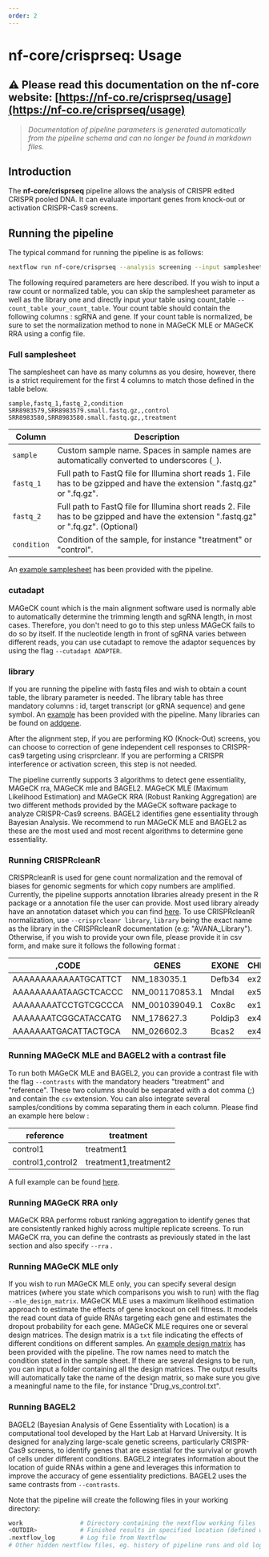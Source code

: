 ```yaml
---
order: 2
---
```


# nf-core/crisprseq: Usage

## :warning: Please read this documentation on the nf-core website: [https://nf-co.re/crisprseq/usage](https://nf-co.re/crisprseq/usage)

> _Documentation of pipeline parameters is generated automatically from the pipeline schema and can no longer be found in markdown files._

## Introduction

The **nf-core/crisprseq** pipeline allows the analysis of CRISPR edited CRISPR pooled DNA. It can evaluate important genes from knock-out or activation CRISPR-Cas9 screens.

## Running the pipeline

The typical command for running the pipeline is as follows:

```bash
nextflow run nf-core/crisprseq --analysis screening --input samplesheet.csv --library library.csv --outdir <OUTDIR> -profile docker
```

The following required parameters are here described.
If you wish to input a raw count or normalized table, you can skip the samplesheet parameter as well as the library one and directly input your table using count_table `--count_table your_count_table`. Your count table should contain the following columns : sgRNA and gene. If your count table is normalized, be sure to set the normalization method to none in MAGeCK MLE or MAGeCK RRA using a config file.

### Full samplesheet

The samplesheet can have as many columns as you desire, however, there is a strict requirement for the first 4 columns to match those defined in the table below.

```console
sample,fastq_1,fastq_2,condition
SRR8983579,SRR8983579.small.fastq.gz,,control
SRR8983580,SRR8983580.small.fastq.gz,,treatment
```

| Column      | Description                                                                                                                           |
| ----------- | ------------------------------------------------------------------------------------------------------------------------------------- |
| `sample`    | Custom sample name. Spaces in sample names are automatically converted to underscores (`_`).                                          |
| `fastq_1`   | Full path to FastQ file for Illumina short reads 1. File has to be gzipped and have the extension ".fastq.gz" or ".fq.gz".            |
| `fastq_2`   | Full path to FastQ file for Illumina short reads 2. File has to be gzipped and have the extension ".fastq.gz" or ".fq.gz". (Optional) |
| `condition` | Condition of the sample, for instance "treatment" or "control".                                                                       |

An [example samplesheet](https://github.com/nf-core/test-datasets/blob/crisprseq/testdata/samplesheet_test.csv) has been provided with the pipeline.

### cutadapt

MAGeCK count which is the main alignment software used is normally able to automatically determine the trimming length and sgRNA length, in most cases. Therefore, you don't need to go to this step unless MAGeCK fails to do so by itself. If the nucleotide length in front of sgRNA varies between different reads, you can use cutadapt to remove the adaptor sequences by using the flag `--cutadapt ADAPTER`.

### library

If you are running the pipeline with fastq files and wish to obtain a count table, the library parameter is needed. The library table has three mandatory columns : id, target transcript (or gRNA sequence) and gene symbol.
An [example](https://github.com/nf-core/test-datasets/blob/crisprseq/testdata/brunello_target_sequence.txt) has been provided with the pipeline. Many libraries can be found on [addgene](https://www.addgene.org/).

After the alignment step, if you are performing KO (Knock-Out) screens, you can choose to correction of gene independent cell responses to CRISPR-cas9 targeting using crisprcleanr. If you are performing a CRISPR interference or activation screen, this step is not needed.

The pipeline currently supports 3 algorithms to detect gene essentiality, MAGeCK rra, MAGeCK mle and BAGEL2. MAGeCK MLE (Maximum Likelihood Estimation) and MAGeCK RRA (Robust Ranking Aggregation) are two different methods provided by the MAGeCK software package to analyze CRISPR-Cas9 screens. BAGEL2 identifies gene essentiality through Bayesian Analysis.
We recommend to run MAGeCK MLE and BAGEL2 as these are the most used and most recent algorithms to determine gene essentiality.

### Running CRISPRcleanR

CRISPRcleanR is used for gene count normalization and the removal of biases for genomic segments for which copy numbers are amplified. Currently, the pipeline supports annotation libraries already present in the R package or a annotation file the user can provide.
Most used library already have an annotation dataset which you can find [here](https://github.com/francescojm/CRISPRcleanR/blob/master/Reference_Manual.pdf). To use CRISPRcleanR normalization, use `--crisprcleanr library`, `library` being the exact name as the library in the CRISPRcleanR documentation (e.g: "AVANA_Library").
Otherwise, if you wish to provide your own file, please provide it in csv form, and make sure it follows the following format :

| ,CODE                | GENES             | EXONE | CHRM | STRAND | STARTpos  | ENDpos    |
|----------------------|-------------------|-------|------|--------|-----------|-----------|
| AAAAAAAAAAAATGCATTCT | NM_183035.1       | Defb34| ex2  | 8      | -         | 19126349  | 19126369  |
| AAAAAAAAATAAGCTCACCC | NM_001170853.1    | Mndal | ex5  | 1      | +         | 173872968 | 173872988 |
| AAAAAAAATCCTGTCGCCCA | NM_001039049.1    | Cox8c | ex1  | 12     | +         | 102899487 | 102899507 |
| AAAAAAATCGGCATACCATG | NM_178627.3       | Poldip3| ex4 | 15     | -         | 83135295  | 83135315  |
| AAAAAAATGACATTACTGCA | NM_026602.3       | Bcas2 | ex4 | 3      | +         | 103174386 | 103174406 |

### Running MAGeCK MLE and BAGEL2 with a contrast file

To run both MAGeCK MLE and BAGEL2, you can provide a contrast file with the flag `--contrasts` with the mandatory headers "treatment" and "reference". These two columns should be separated with a dot comma (;) and contain the `csv` extension. You can also integrate several samples/conditions by comma separating them in each column. Please find an example here below :

| reference         | treatment             |
| ----------------- | --------------------- |
| control1          | treatment1            |
| control1,control2 | treatment1,treatment2 |

A full example can be found [here](https://raw.githubusercontent.com/nf-core/test-datasets/crisprseq/testdata/full_test/samplesheet_full.csv).

### Running MAGeCK RRA only

MAGeCK RRA performs robust ranking aggregation to identify genes that are consistently ranked highly across multiple replicate screens. To run MAGeCK rra, you can define the contrasts as previously stated in the last section and also specify `--rra` .

### Running MAGeCK MLE only

If you wish to run MAGeCK MLE only, you can specify several design matrices (where you state which comparisons you wish to run) with the flag `--mle_design_matrix`.
MAGeCK MLE uses a maximum likelihood estimation approach to estimate the effects of gene knockout on cell fitness. It models the read count data of guide RNAs targeting each gene and estimates the dropout probability for each gene.
MAGeCK MLE requires one or several design matrices. The design matrix is a `txt` file indicating the effects of different conditions on different samples.
An [example design matrix](https://github.com/nf-core/test-datasets/blob/crisprseq/testdata/design_matrix.txt) has been provided with the pipeline. The row names need to match the condition stated in the sample sheet.
If there are several designs to be run, you can input a folder containing all the design matrices. The output results will automatically take the name of the design matrix, so make sure you give a meaningful name to the file, for instance "Drug_vs_control.txt".

### Running BAGEL2

BAGEL2 (Bayesian Analysis of Gene Essentiality with Location) is a computational tool developed by the Hart Lab at Harvard University. It is designed for analyzing large-scale genetic screens, particularly CRISPR-Cas9 screens, to identify genes that are essential for the survival or growth of cells under different conditions. BAGEL2 integrates information about the location of guide RNAs within a gene and leverages this information to improve the accuracy of gene essentiality predictions.
BAGEL2 uses the same contrasts from `--contrasts`.

Note that the pipeline will create the following files in your working directory:

```bash
work                # Directory containing the nextflow working files
<OUTDIR>            # Finished results in specified location (defined with --outdir)
.nextflow_log       # Log file from Nextflow
# Other hidden nextflow files, eg. history of pipeline runs and old logs.
```
